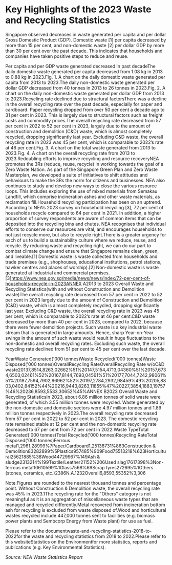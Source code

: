 # Key Highlights of the 2023 Waste and Recycling Statistics

Singapore observed decreases in waste generated per capita and per dollar Gross Domestic Product (GDP). Domestic waste [1] per capita decreased by more than 15 per cent, and non-domestic waste [2] per dollar GDP by more than 30 per cent over the past decade. This indicates that households and companies have taken positive steps to reduce and reuse.

Per capita and per GDP waste generated decreased in past decadeThe daily domestic waste generated per capita decreased from 1.08 kg in 2013 to 0.88 kg in 2023.Fig. 1. A chart on the daily domestic waste generated per capita from 2013 to 2023.The daily non-domestic waste generated per dollar GDP decreased from 40 tonnes in 2013 to 26 tonnes in 2023.Fig. 2. A chart on the daily non-domestic waste generated per dollar GDP from 2013 to 2023.Recycling rate declined due to structural factorsThere was a decline in the overall recycling rate over the past decade, especially for paper and cardboard. Paper recycling dropped from over 50 per cent a decade ago to 31 per cent in 2023. This is largely due to structural factors such as freight costs and commodity prices.The overall recycling rate decreased from 57 per cent in 2022 to 52 per cent in 2023, largely due to the amount of construction and demolition (C&D) waste, which is almost completely recycled, dropping significantly last year. Excluding C&D waste, the overall recycling rate in 2023 was 45 per cent, which is comparable to 2022’s rate at 46 per cent.Fig. 3. A chart on the total waste generated from 2013 to 2023.Fig. 4. A chart on the overall recycling rate from 2013 to 2023.Redoubling efforts to improve recycling and resource recoveryNEA promotes the 3Rs (reduce, reuse, recycle) in working towards the goal of a Zero Waste Nation. As part of the Singapore Green Plan and Zero Waste Masterplan, we developed a suite of initiatives to shift attitudes and behaviours to make the 3Rs the norm for citizens and businesses. NEA also continues to study and develop new ways to close the various resource loops. This includes exploring the use of mixed materials from Semakau Landfill, which comprise incineration ashes and other waste materials, as reclamation fill.Household recycling participation has been on an uptrend. According to NEA’s 2023 survey on household recycling [3], 72 per cent of households recycle compared to 64 per cent in 2021. In addition, a higher proportion of survey respondents are aware of common items that can be deposited into the recycling bins and chutes. NEA recognises that individual efforts to conserve our resources are vital, and encourages households to not just recycle more, but also to recycle right.There is a greater urgency for each of us to build a sustainability culture where we reduce, reuse, and recycle. By reducing waste and recycling right, we can do our part to combat climate change and ensure that Singapore remains clean, green, and liveable.[1] Domestic waste is waste collected from households and trade premises (e.g., shophouses, educational institutions, petrol stations, hawker centres and places of worship).[2] Non-domestic waste is waste generated at industrial and commercial premises.[3]https://www.nea.gov.sg/media/news/news/index/72-per-cent-of-households-recycle-in-2023ANNEX A2013 to 2023 Overall Waste and Recycling Statistics(with and without Construction and Demolition waste)The overall recycling rate decreased from 57 per cent in 2022 to 52 per cent in 2023 largely due to the amount of Construction and Demolition (C&D) waste, which is almost completely recycled, dropping significantly last year. Excluding C&D waste, the overall recycling rate in 2023 was 45 per cent, which is comparable to 2022’s rate at 46 per cent.C&D waste decreased by more than 40 per cent in 2023, compared to 2022, because there were fewer demolition projects. Such waste is a key industrial waste stream that is generated in large amounts. Hence, sharp Year-on-Year swings in the amount of such waste would result in huge fluctuations to the non-domestic and overall recycling rates. Excluding such waste, the overall recycling rate declined from 51 per cent to 45 per cent over the last decade.

YearWaste Generated('000 tonnes)Waste Recycled('000 tonnes)Waste Disposed('000 tonnes)OverallRecycling RateOverallRecycling Rate w/oC&D waste20137,8514,8263,02662%51%20147,5154,4713,04360%51%20157,6734,6503,02461%52%20167,8144,7693,04561%51%20177,7044,7242,98061%51%20187,7594,7902,96962%52%20197,2784,2932,98459%49%20205,8803,0402,84152%44%20216,9443,8263,11855%47%20227,3854,1883,19757%46%20236,8593,5533,30652%45%ANNEX B2023 Overall Waste and Recycling StatisticsIn 2023, about 6.86 million tonnes of solid waste were generated, of which 3.55 million tonnes were recycled. Waste generated by the non-domestic and domestic sectors were 4.97 million tonnes and 1.89 million tonnes respectively in 2023.The overall recycling rate decreased from 57 per cent in 2022 to 52 per cent in 2023. The domestic recycling rate remained stable at 12 per cent and the non-domestic recycling rate decreased to 67 per cent from 72 per cent in 2022.Waste TypeTotal Generated('000 tonnes)Total Recycled('000 tonnes)Recycling RateTotal Disposed('000 tonnes)Ferrous metal1,2961,28999%7Paper/Cardboard1,25138731%863Construction & Demolition83282899%5Plastics957485%909Food75513218%623Horticultural25621885%38Wood44729967%149Ash & sludge2313214%199Textile/Leather21152%206Used slag17617398%3Non-ferrous metal10610599%1Glass7568%69Scrap tyres272695%1Others (stones, ceramics, etc.)2386N.A.1232Overall6,8593,55352%3,306

Note:Figures are rounded to the nearest thousand tonnes and percentage point. Without Construction & Demolition waste, the overall recycling rate was 45% in 2023.1The recycling rate for the "Others" category is not meaningful as it is an aggregation of miscellaneous waste types that are managed and recycled differently.Metal recovered from incineration bottom ash for recycling is excluded from waste disposed of.Wood and horticultural wastes recycled include 447,000 tonnes sent to facilities (e.g. biomass power plants and Sembcorp Energy from Waste plant) for use as fuel.

Please refer to the documentwaste-and-recycling-statistics-2018-to-2022for the waste and recycling statistics from 2018 to 2022.Please refer to this websiteStatistics on the Environmentfor more statistics, reports and publications (e.g. Key Environmental Statistics).

*Source: NEA Waste Statistics Report*
